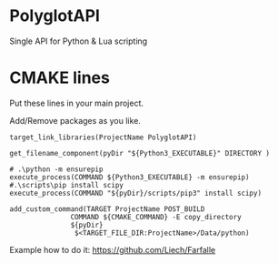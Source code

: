 # PolyglotAPI
Single API for Python &amp; Lua scripting

# CMAKE lines

Put these lines in your main project.

Add/Remove packages as you like.

```
target_link_libraries(ProjectName PolyglotAPI)

get_filename_component(pyDir "${Python3_EXECUTABLE}" DIRECTORY )

# .\python -m ensurepip
execute_process(COMMAND ${Python3_EXECUTABLE} -m ensurepip)
#.\scripts\pip install scipy
execute_process(COMMAND "${pyDir}/scripts/pip3" install scipy)

add_custom_command(TARGET ProjectName POST_BUILD 
               COMMAND ${CMAKE_COMMAND} -E copy_directory 
               ${pyDir}              
                $<TARGET_FILE_DIR:ProjectName>/Data/python)
```

Example how to do it: https://github.com/Liech/Farfalle
